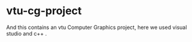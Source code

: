 # vtu-cg-project
 And this contains an vtu Computer Graphics project, here we used visual studio and c++ .
